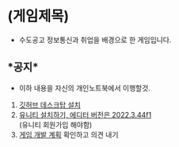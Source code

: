 # (게임제목)
- 수도공고 정보통신과 취업을 배경으로 한 게임입니다.

## \*공지\*
- 이하 내용을 자신의 개인노트북에서 이행할것.
1. [깃허브 데스크탑 설치](https://youtu.be/wBsSUBEUYV4?si=PQ_HFc55a1o9R_gF)
2. [유니티 설치하기, 에디터 버전은 2022.3.44f1](https://public-cdn.cloud.unity3d.com/hub/prod/UnityHubSetup.exe)   
(유니티 회원가입 해야함) 
3. [게임 개발 계획](game_plan/detail_plan.md) 확인하고 의견 내기
